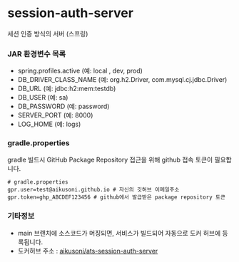 # session-auth-server
세션 인증 방식의 서버 (스프링)

### JAR 환경변수 목록
- spring.profiles.active (예: local , dev, prod)
- DB_DRIVER_CLASS_NAME (예: org.h2.Driver, com.mysql.cj.jdbc.Driver)
- DB_URL (예: jdbc:h2:mem:testdb)
- DB_USER (예: sa)
- DB_PASSWORD (예: password)
- SERVER_PORT (예: 8000)
- LOG_HOME (예: logs)

### gradle.properties
gradle 빌드시 GitHub Package Repository 접근을 위해 github 접속 토큰이 필요합니다.

```
# gradle.properties
gpr.user=test@aikusoni.github.io # 자신의 깃허브 이메일주소
gpr.token=ghp_ABCDEF123456 # github에서 발급받은 package repository 토큰
```

### 기타정보
- main 브랜치에 소스코드가 머징되면, 서비스가 빌드되어 자동으로 도커 허브에 등록됩니다.
- 도커허브 주소 : [aikusoni/ats-session-auth-server](https://hub.docker.com/r/aikusoni/ats-session-auth-server)